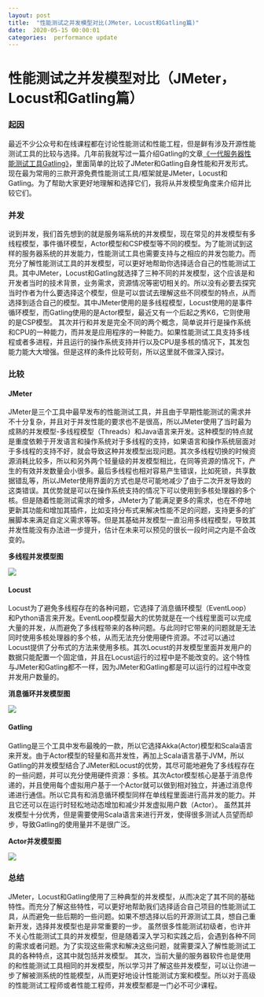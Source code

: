 ```yaml
---
layout: post
title:  "性能测试之并发模型对比(JMeter，Locust和Gatling篇)"
date:  2020-05-15 00:00:01
categories:  performance update
---
```


# 性能测试之并发模型对比（JMeter，Locust和Gatling篇）
### 起因
最近不少公众号和在线课程都在讨论性能测试和性能工程，但是鲜有涉及开源性能测试工具的比较与选择。几年前我就写过一篇介绍Gatling的文章[《一代服务器性能测试工具Gatling》](#)，里面简单的比较了JMeter和Gatling自身性能和开发形式。现在最为常用的三款开源免费性能测试工具/框架就是JMeter，Locust和Gatling。为了帮助大家更好地理解和选择它们，我将从并发模型角度来介绍并比较它们。
### 并发
说到并发，我们首先想到的就是服务端系统的并发模型，现在常见的并发模型有多线程模型，事件循环模型，Actor模型和CSP模型等不同的模型。为了能测试到这样的服务器系统的并发能力，性能测试工具也需要支持与之相应的并发包能力。而充分了解性能测试工具的并发模型，可以更好地帮助你选择适合自己的性能测试工具。其中JMeter，Locust和Gatling就选择了三种不同的并发模型，这个应该是和开发者当时的技术背景，业务需求，资源情况等密切相关的。所以没有必要去探究当时作者为什么要选择这个模型，但是可以尝试去理解这些不同模型的特点，从而选择到适合自己的模型。其中JMeter使用的是多线程模型，Locust使用的是事件循环模型，而Gatling使用的是Actor模型，最近又有一个后起之秀K6，它则使用的是CSP模型。
其次并行和并发是完全不同的两个概念，简单说并行是操作系统和CPU的一种能力，而并发是应用程序的一种能力。如果性能测试工具支持多线程或者多进程，并且运行的操作系统支持并行以及CPU是多核的情况下，其发包能力能大大增强。但是这样的条件比较苛刻，所以这里就不做深入探讨。
### 比较
#### JMeter
JMeter是三个工具中最早发布的性能测试工具，并且由于早期性能测试的需求并不十分复杂，并且对于并发性能的要求也不是很高，所以JMeter使用了当时最为成熟的并发模型-多线程模型（Threads）和Java语言来开发。这种模型的特点就是重度依赖于开发语言和操作系统对于多线程的支持，如果语言和操作系统层面对于多线程的支持不好，就会导致这种并发模型出现问题。其次多线程切换的时候资源消耗比较多，所以和另外两个轻量级的并发模型相比，在同等资源的情况下，产生的有效并发数量会小很多。最后多线程也相对容易产生错误，比如死锁，共享数据错乱等，所以JMeter使用界面的方式也是尽可能地减少了由于二次开发导致的这类错误。其优势就是可以在操作系统支持的情况下可以使用到多核处理器的多个核。但是随着性能测试需求的增多，JMeter为了能满足更多的需求，也在不停地更新其功能和增加其插件，比如支持分布式来解决性能不足的问题，支持更多的扩展脚本来满足自定义需求等等。但是其基础并发模型一直沿用多线程模型，导致其并发性能没有办法进一步提升，估计在未来可以预见的很长一段时间之内是不会改变的。

**多线程并发模型图**

![](http://liuranthinking.com/assets/perftoolmodels/image1.png)

#### Locust
Locust为了避免多线程存在的各种问题，它选择了消息循环模型（EventLoop）和Python语言来开发。EventLoop模型最大的优势就是在一个线程里面可以完成大量的并发，从而避免了多线程带来的各种问题。与此同时它带来的问题就是无法同时使用多核处理器的多个核，从而无法充分使用硬件资源。不过可以通过Locust提供了分布式的方法来使用多核。其次Locust的并发模型里面并发用户的数据只能配置一个固定值，并且在Locust运行的过程中是不能改变的。这个特性与JMeter和Gatling都不一样，因为JMeter和Gatling都是可以运行的过程中改变并发用户数量的。

**消息循环并发模型图**

![](http://liuranthinking.com/assets/perftoolmodels/image2.png)

#### Gatling
Gatling是三个工具中发布最晚的一款，所以它选择Akka(Actor)模型和Scala语言来开发。由于Actor模型的轻量和高并发性，再加上Scala语言基于JVM，所以Gatling的并发模型结合了JMeter和Locust的优势，其尽可能地避免了多线程存在的一些问题，并可以充分使用硬件资源：多核。其次Actor模型核心是基于消息传递的，并且使用每个虚拟用户基于一个Actor就可以做到相对独立，并通过消息传递进行通信。所以它具有和消息循环模型同样在单线程里面进行高并发的能力。并且它还可以在运行时轻松地动态增加和减少并发虚拟用户数（Actor）。
虽然其并发模型十分优秀，但是需要使用Scala语言来进行开发，使得很多测试人员望而却步，导致Gatling的使用量并不是很广泛。

**Actor并发模型图**

![](http://liuranthinking.com/assets/perftoolmodels/image3.png)

### 总结
JMeter，Locust和Gatling使用了三种典型的并发模型，从而决定了其不同的基础特性。而充分了解这些特性，可以更好地帮助我们选择适合自己项目的性能测试工具，从而避免一些后期的一些问题。如果不想选择以后的开源测试工具，想自己重新开发，选择并发模型也是非常重要的一步。
虽然很多性能测试初级者，也许并不关心性能测试工具的并发模型，但是随着深入学习和实践之后，会遇到各种不同的需求或者问题。为了实现这些需求和解决这些问题，就需要深入了解性能测试工具的各种特点，这其中就包括并发模型。
其次，当前大量的服务器软件也是使用的和性能测试工具相同的并发模型，所以学习并了解这些并发模型，可以让你进一步了解被测系统的性能模型，从而更好地设计性能测试方案和模型。所以对于高级的性能测试工程师或者性能工程师，并发模型都是一门必不可少课程。

